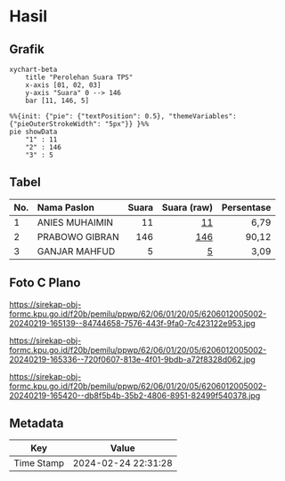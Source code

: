 # Hasil

## Grafik

```mermaid
xychart-beta
    title "Perolehan Suara TPS"
    x-axis [01, 02, 03]
    y-axis "Suara" 0 --> 146
    bar [11, 146, 5]
```

```mermaid
%%{init: {"pie": {"textPosition": 0.5}, "themeVariables": {"pieOuterStrokeWidth": "5px"}} }%%
pie showData
    "1" : 11
    "2" : 146
    "3" : 5
```

## Tabel

| No. | Nama Paslon    | Suara | Suara (raw) | Persentase |
|:--- |:-------------- | -----:| -----------:| ----------:|
| 1   | ANIES MUHAIMIN | 11    | [11][p-1]   | 6,79       |
| 2   | PRABOWO GIBRAN | 146   | [146][p-2]  | 90,12      |
| 3   | GANJAR MAHFUD  | 5     | [5][p-3]    | 3,09       |


[p-1]: https://github.com/gigit-pemilu/pemilu-2024-62-kalimantan-tengah/blob/main/pilpres/hitung-suara/sub/62-kalimantan-tengah/sub/06-katingan/sub/01-kamipang/sub/2005-karuing/sub/002-tps/sub/paslon-1.txt
[p-2]: https://github.com/gigit-pemilu/pemilu-2024-62-kalimantan-tengah/blob/main/pilpres/hitung-suara/sub/62-kalimantan-tengah/sub/06-katingan/sub/01-kamipang/sub/2005-karuing/sub/002-tps/sub/paslon-2.txt
[p-3]: https://github.com/gigit-pemilu/pemilu-2024-62-kalimantan-tengah/blob/main/pilpres/hitung-suara/sub/62-kalimantan-tengah/sub/06-katingan/sub/01-kamipang/sub/2005-karuing/sub/002-tps/sub/paslon-3.txt

## Foto C Plano

https://sirekap-obj-formc.kpu.go.id/f20b/pemilu/ppwp/62/06/01/20/05/6206012005002-20240219-165139--84744658-7576-443f-9fa0-7c423122e953.jpg

https://sirekap-obj-formc.kpu.go.id/f20b/pemilu/ppwp/62/06/01/20/05/6206012005002-20240219-165336--720f0607-813e-4f01-9bdb-a72f8328d062.jpg

https://sirekap-obj-formc.kpu.go.id/f20b/pemilu/ppwp/62/06/01/20/05/6206012005002-20240219-165420--db8f5b4b-35b2-4806-8951-82499f540378.jpg


## Metadata

| Key        | Value               |
| ---------- | ------------------- |
| Time Stamp | 2024-02-24 22:31:28 |



